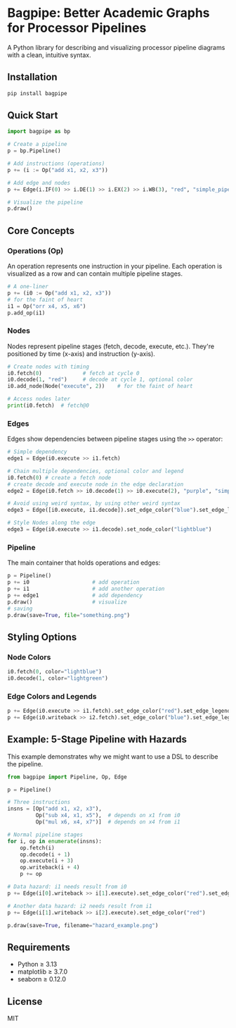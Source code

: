 # Bagpipe: Better Academic Graphs for Processor Pipelines

A Python library for describing and visualizing processor pipeline diagrams with a clean, intuitive syntax.

## Installation

```bash
pip install bagpipe
```

## Quick Start

```python
import bagpipe as bp

# Create a pipeline
p = bp.Pipeline()

# Add instructions (operations)
p += (i := Op("add x1, x2, x3"))

# Add edge and nodes 
p += Edge(i.IF(0) >> i.DE(1) >> i.EX(2) >> i.WB(3), "red", "simple_pipeline").set_node_color("violet")

# Visualize the pipeline
p.draw()
```

## Core Concepts

### Operations (Op)
An operation represents one instruction in your pipeline. Each operation is visualized as a row and can contain multiple pipeline stages.

```python
# A one-liner
p += (i0 := Op("add x1, x2, x3")) 
# for the faint of heart
i1 = Op("orr x4, x5, x6")         
p.add_op(i1)
```

### Nodes
Nodes represent pipeline stages (fetch, decode, execute, etc.). They're positioned by time (x-axis) and instruction (y-axis).

```python
# Create nodes with timing
i0.fetch(0)             # fetch at cycle 0
i0.decode(1, "red")     # decode at cycle 1, optional color 
i0.add_node(Node("execute", 2))    # for the faint of heart

# Access nodes later
print(i0.fetch)  # fetch@0
```

### Edges
Edges show dependencies between pipeline stages using the `>>` operator:

```python
# Simple dependency
edge1 = Edge(i0.execute >> i1.fetch)

# Chain multiple dependencies, optional color and legend
i0.fetch(0) # create a fetch node
# create decode and execute node in the edge declaration 
edge2 = Edge(i0.fetch >> i0.decode(1) >> i0.execute(2), "purple", "simple-pipeline")

# Avoid using weird syntax, by using other weird syntax
edge3 = Edge([i0.execute, i1.decode]).set_edge_color("blue").set_edge_legend("forwarding")

# Style Nodes along the edge
edge3 = Edge(i0.execute >> i1.decode).set_node_color("lightblue")
```

### Pipeline
The main container that holds operations and edges:

```python
p = Pipeline()
p += i0                    # add operation
p += i1                    # add another operation  
p += edge1                 # add dependency
p.draw()                   # visualize
# saving
p.draw(save=True, file="something.png")                   
```

## Styling Options

### Node Colors
```python
i0.fetch(0, color="lightblue")
i0.decode(1, color="lightgreen")
```

### Edge Colors and Legends
```python
p += Edge(i0.execute >> i1.fetch).set_edge_color("red").set_edge_legend("data hazard")
p += Edge(i0.writeback >> i2.fetch).set_edge_color("blue").set_edge_legend("control hazard")
```

## Example: 5-Stage Pipeline with Hazards

This example demonstrates why we might want to use a DSL to describe the pipeline. 

```python
from bagpipe import Pipeline, Op, Edge

p = Pipeline()

# Three instructions
insns = [Op("add x1, x2, x3"),
         Op("sub x4, x1, x5"),  # depends on x1 from i0
         Op("mul x6, x4, x7")]  # depends on x4 from i1

# Normal pipeline stages
for i, op in enumerate(insns):
    op.fetch(i)
    op.decode(i + 1)
    op.execute(i + 3)
    op.writeback(i + 4)
    p += op

# Data hazard: i1 needs result from i0
p += Edge(i[0].writeback >> i[1].execute).set_edge_color("red").set_edge_legend("data hazard")

# Another data hazard: i2 needs result from i1  
p += Edge(i[1].writeback >> i[2].execute).set_edge_color("red")

p.draw(save=True, filename="hazard_example.png")
```

## Requirements

- Python ≥ 3.13
- matplotlib ≥ 3.7.0
- seaborn ≥ 0.12.0

## License

MIT 
